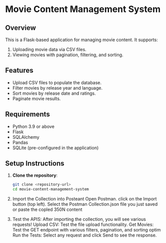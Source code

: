# Movie Content Management System

## Overview
This is a Flask-based application for managing movie content. It supports:
1. Uploading movie data via CSV files.
2. Viewing movies with pagination, filtering, and sorting.

## Features
- Upload CSV files to populate the database.
- Filter movies by release year and language.
- Sort movies by release date and ratings.
- Paginate movie results.

## Requirements
- Python 3.9 or above
- Flask
- SQLAlchemy
- Pandas
- SQLite (pre-configured in the application)

## Setup Instructions
1. **Clone the repository**:
   ```bash
   git clone <repository-url>
   cd movie-content-management-system


2. Import the Collection into Posteant
Open Postman.
click on the Import button (top left).
Select the Postman Collection.json file you just saved or paste the copled 350N content


3. Test the APIS:
After importing the collection, you will see various requests!
Upload CSV: Test the file upload functionality.
Get Movies: Test the GET endpoint with various filters, pagination, and sorting optim Run the Tests:
Select any request and click Send to see the response.